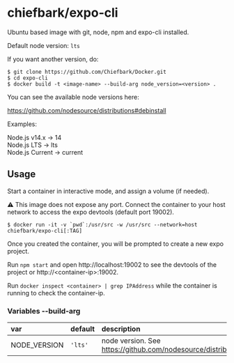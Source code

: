 # chiefbark/expo-cli

Ubuntu based image with git, node, npm and expo-cli installed.

Default node version: `lts`

If you want another version, do:

```
$ git clone https://github.com/Chiefbark/Docker.git
$ cd expo-cli
$ docker build -t <image-name> --build-arg node_version=<version> .
```

You can see the available node versions here:

https://github.com/nodesource/distributions#debinstall

Examples:

Node.js v14.x -> 14
<br>
Node.js LTS -> lts
<br>
Node.js Current -> current

## Usage

Start a container in interactive mode, and assign a volume (if needed).

⚠ This image does not expose any port. Connect the container to your host network to access the expo devtools (default port 19002).

```
$ docker run -it -v `pwd`:/usr/src -w /usr/src --network=host chiefbark/expo-cli[:TAG]
```

Once you created the container, you will be prompted to create a new expo project.

Run `npm start` and open http://localhost:19002 to see the devtools of the project or http://&lt;container-ip&gt;:19002.

Run `docker inspect <container> | grep IPAddress` while the container is running to check the container-ip.

### Variables --build-arg

| var | default | description |
|:--|:--|:--|
| NODE_VERSION | `'lts'` | node version. See https://github.com/nodesource/distributions#debinstall. |